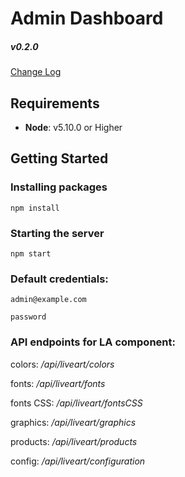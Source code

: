 ﻿# Admin Dashboard

##### v0.2.0

[Change Log](./CHANGELOG.md)

## Requirements
- **Node**: v5.10.0 or Higher


## Getting Started

### Installing packages

```
npm install
```

### Starting the server
```
npm start
```

### Default credentials:
```
admin@example.com

password
```
### API endpoints for LA component:

colors: */api/liveart/colors*

fonts: */api/liveart/fonts*

fonts CSS: */api/liveart/fontsCSS*

graphics: */api/liveart/graphics*

products: */api/liveart/products*

config: */api/liveart/configuration*
